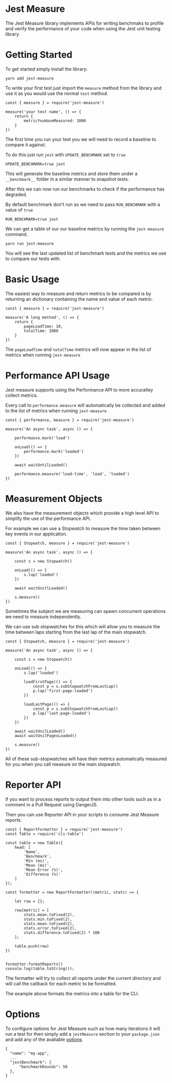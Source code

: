 # Jest Measure

The Jest Measure library implements APIs for writing benchmaks to profile and
verify the performance of your code when using
the Jest unit testing library.

# Getting Started

To get started simply install the library:

```
yarn add jest-measure
```

To write your first test just import the 
`measure` method from the library and use it
as you would use the normal `test` method.

```
const { measure } = require('jest-measure')

measure('your test name', () => {
    return {
        metricYouHaveMeasured: 1000
    }
})
```

The first time you run your test you we will
need to record a baseline to compare it against.

To do this just run `jest` with `UPDATE_BENCHMARK` set to `true`

```
UPDATE_BENCHMARK=true jest
```

This will generate the baseline metrics and store them under a 
`__benchmark__` folder in a similar manner to snapshot tests.

After this we can now run our benchmarks to check if the performance
has degraded.

By default benchmark don't run so we need to 
pass `RUN_BENCHMARK` with a value of `true`

```
RUN_BENCHMARK=true jest
```

We can get a table of our our baseline metrics by running 
the `jest-measure` command.

```
yarn run jest-measure
```

You will see the last updated list of benchmark tests
and the metrics we use to compare our tests with.

# Basic Usage

The easiest way to measure and return metrics to be compared is by
returning an dictionary containing the name and value of each metric.

```
const { measure } = require('jest-measure')

measure('A long method', () => {
    return {
        pageLoadTime: 10,
        totalTime: 1000
    }
})
```

The `pageLoadTime` and `totalTime` metrics will now appear in the list
of metrics when running `jest-measure`

# Performance API Usage

Jest measure supports using the Performance API to more accuratley
collect metrics.

Every call to `performance.measure` will automatically be collected and
added to the list of metrics when running `jest-measure`

```
const { performance, measure } = require('jest-measure')

measure('An async task', async () => {

    performance.mark('load')

    onLoad(() => {
        performance.mark('loaded')
    })

    await waitUntilLoaded()
    
    performance.measure('load-time', 'load', 'loaded')
})
```

# Measurement Objects

We also have the measurement objects which provide
a high level API to simplify the use of the performance API.

For example we can use a Stopwatch to measure the time taken between
key events in our application.

```
const { Stopwatch, measure } = require('jest-measure')

measure('An async task', async () => {

    const s = new Stopwatch()

    onLoad(() => {
        s.lap('loaded')
    })

    await waitUnitlLoaded()

    s.measure()
})
```

Sometimes the subject we are measuring can spawn concurrent operations we need to measure independently.

We can use sub stopwatches for this which will allow you
to measure the time between laps starting from the last
lap of the main stopwatch.

```
const { Stopwatch, measure } = require('jest-measure')

measure('An async task', async () => {

    const s = new Stopwatch()

    onLoad(() => {
        s.lap('loaded')

        loadFirstPage(() => {
            const p = s.subStopwatchFromLastLap()
            p.lap('first-page-loaded')
        })

        loadLastPage(() => {
            const p = s.subStopwatchFromLastLap()
            p.lap('last-page-loaded')
        })
    })

    await waitUnilLoaded()
    await waitUnilPagesLoaded()

    s.measure()
})
```

All of these sub-stopwatches will have their metrics
automatically measured for you when you call measure on the
main stopwatch.

# Reporter API

If you want to process reports to output them into other tools such as
in a comment in a Pull Request using DangerJS.

Then you can use Reporter API in your scripts to consume Jest Measure
reports.

```
const { ReportFormatter } = require('jest-measure')
const Table = require('cli-table')

const table = new Table({
    head: [
        'Name',
        'Benchmark',
        'Min (ms)',
        'Mean (ms)',
        'Mean Error (%)',
        'Difference (%)'
    ]
});

const formatter = new ReportFormatter((metric, stats) => {

    let row = {};

    row[metric] = [
        stats.mean.toFixed(2),
        stats.min.toFixed(2),
        stats.mean.toFixed(2),
        stats.error.toFixed(2),
        stats.difference.toFixed(2) * 100
    ];

    table.push(row)
})


formatter.formatReports()
console.log(table.toString());
```

The formatter will try to collect all reports under the current directory
and will call the callback for each metric to be formatted.

The example above formats the metrics into a table for the CLI.

# Options

To configure options for Jest Measure such as how many iterations
it will run a test for then simply add a `jestMeasure` section
to your `package.json` and add any of the avaliable [options](src/options.js)

```
{
  "name": "my-app",
  ...
  "jestBenchmark": {
      "benchmarkRounds": 50
  },
}
```